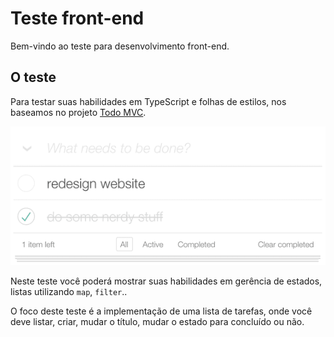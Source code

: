 # Teste front-end

Bem-vindo ao teste para desenvolvimento front-end.

## O teste

Para testar suas habilidades em TypeScript e folhas de estilos, nos baseamos no projeto [Todo MVC](https://todomvc.com).

![Todo MVC](data/todos.png "Todo MVC")

Neste teste você poderá mostrar suas habilidades em gerência de estados, listas utilizando `map`, `filter`..

O foco deste teste é a implementação de uma lista de tarefas, onde você deve listar, criar, mudar o título, mudar o estado para concluído ou não.
